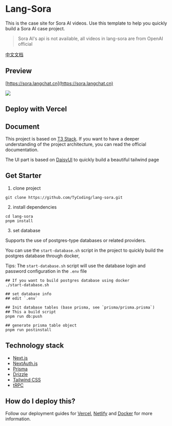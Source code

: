 # Lang-Sora

This is the case site for Sora AI videos. Use this template to help you quickly build a Sora AI case project.

> Sora AI's api is not available, all videos in lang-sora are from OpenAI official

[中文文档](./README_ZH.md)

## Preview

[https://sora.langchat.cn](https://sora.langchat.cn)

![](imgs/MIK-viN5a0.png)

## Deploy with Vercel


## Document

This project is based on [T3 Stack](https://create.t3.gg/). If you want to have a deeper understanding of the project architecture, 
you can read the official documentation.

The UI part is based on [DaisyUI](https://daisyui.com/) to quickly build a beautiful tailwind page

## Get Starter

1. clone project

```shell
git clone https://github.com/TyCoding/lang-sora.git
```

2. install dependencies

```shell
cd lang-sora
pnpm install
```

3. set database

Supports the use of postgres-type databases or related providers.

You can use the `start-database.sh` script in the project to quickly build the postgres database through docker,

Tips: The `start-database.sh` script will use the database login and password configuration in the `.env` file

```shell
## If you want to build postgres database using docker
./start-database.sh

## set database info
## edit `.env`

## Init database tables (base prisma, see `prisma/prisma.prisma`)
## This a build script
pnpm run db:push

## generate prisma table object
pnpm run postinstall
```

## Technology stack

- [Next.js](https://nextjs.org)
- [NextAuth.js](https://next-auth.js.org)
- [Prisma](https://prisma.io)
- [Drizzle](https://orm.drizzle.team)
- [Tailwind CSS](https://tailwindcss.com)
- [tRPC](https://trpc.io)

## How do I deploy this?

Follow our deployment guides for [Vercel](https://create.t3.gg/en/deployment/vercel), [Netlify](https://create.t3.gg/en/deployment/netlify) and [Docker](https://create.t3.gg/en/deployment/docker) for more information.
